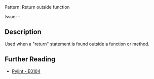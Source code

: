 Pattern: Return outside function

Issue: -

## Description

Used when a "return" statement is found outside a function or method.

## Further Reading

* [Pylint - E0104](http://pylint-messages.wikidot.com/messages:e0104)